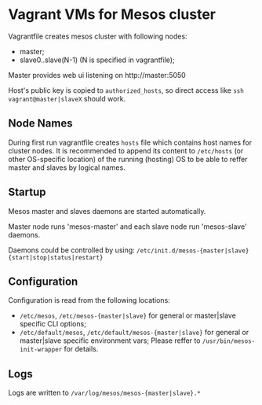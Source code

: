 # Vagrant VMs for Mesos cluster
Vagrantfile creates mesos cluster with following nodes:
- master;
- slave0..slave(N-1) (N is specified in vagrantfile);

Master provides web ui listening on http://master:5050

Host's public key is copied to `authorized_hosts`,
so direct access like `ssh vagrant@master|slaveX` should work.

## Node Names
During first run vagrantfile creates `hosts` file which
contains host names for cluster nodes. It is recommended
to append its content to `/etc/hosts` (or other OS-specific
location) of the running (hosting) OS to be able to reffer
master and slaves by logical names.

## Startup
Mesos master and slaves daemons are started automatically.

Master node runs 'mesos-master' and each slave node run 
'mesos-slave' daemons.

Daemons could be controlled by using:
`/etc/init.d/mesos-{master|slave} {start|stop|status|restart}`

## Configuration
Configuration is read from the following locations:
- `/etc/mesos`, `/etc/mesos-{master|slave}`
  for general or master|slave specific CLI options;
- `/etc/default/mesos`, `/etc/default/mesos-{master|slave}`
  for general or master|slave specific environment vars;
Please reffer to `/usr/bin/mesos-init-wrapper` for details.

## Logs
Logs are written to `/var/log/mesos/mesos-{master|slave}.*`
